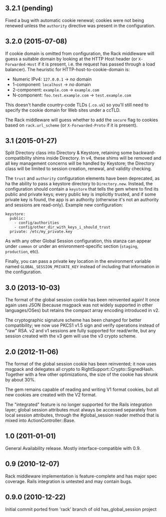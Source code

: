 3.2.1 (pending)
---------------

Fixed a bug with automatic cookie renewal; cookies were not being renewed unless
the `authority` directive was present in the configuration.

3.2.0 (2015-07-08)
------------------

If cookie domain is omitted from configuration, the Rack middleware will 
guess a suitable domain by looking at the HTTP Host header (or `X-Forwarded-Host` 
if it is present, i.e. the request has passed through a load balancer). The
heuristic for HTTP-host-to-cookie-domain is:

* Numeric IPv4: `127.0.0.1` -> _no_ domain
* 1-component: `localhost` -> _no_ domain
* 2-component: `example.com` -> `example.com` 
* N-component: `foo.test.example.com` -> `test.example.com`

This doesn't handle country-code TLDs (`.co.uk`) so you'll still need to specify
the cookie domain for Web sites under a ccTLD.

The Rack middleware will guess whether to add the `secure` flag to cookies
based on `rack.url_scheme` (or `X-Forwarded-Proto` if it is present).

3.1 (2015-01-27)
----------------

Split Directory class into Directory & Keystore, retaining some backward-compatibility shims
inside Directory. In v4, these shims will be removed and all key management concerns will be
handled by Keystore; the Directory class will be limited to session creation, renewal, and
validity checking.

The `trust` and `authority` configuration elements have been deprecated, as ha
the ability to pass a keystore directory to `Directory.new`. Instead, the
configuration should contain a `keystore` that tells the gem where to find its
public and private keys; every public key is implicitly trusted, and if some
private key is found, the app is an authority (otherwise it's not an authority
and sessions are read-only). Example new configuration:

    keystore:
      public:
        - config/authorities
        - config/other_dir_with_keys_i_should_trust
      private: /etc/my_private.key
      
As with any other Global Session configuration, this stanza can appear under
`common` or under an enivronment-specific section (`staging`, `production`, etc).

Finally, you can pass a private key location in the environment variable named
`GLOBAL_SESSION_PRIVATE_KEY` instead of including that information in the
configuration.

3.0 (2013-10-03)
----------------

The format of the global session cookie has been reinvented again! It once again uses JSON
(because msgpack was not widely supported in other languages/OSes) but retains the compact
array encoding introduced in v2.

The cryptographic signature scheme has been changed for better compatibility; we now use
PKCS1 v1.5 sign and verify operations instead of "raw" RSA. v2 and v1 sessions are fully
supported for read/write, but any session created with the v3 gem will use the v3 crypto
scheme.

2.0 (2012-11-06)
----------------

The format of the global session cookie has been reinvented; it now uses msgpack and delegates
all crypto to RightSupport::Crypto::SignedHash. Together with a few other optimizations, the
size of the cookie has shrunk by about 30%.

The gem remains capable of reading and writing V1 format cookies, but all new cookies are created
with the V2 format.

The "integrated" feature is no longer supported for the Rails integration layer; global session
attributes must always be accessed separately from local session attributes, through the
#global_session reader method that is mixed into ActionController::Base.

1.0 (2011-01-01)
----------------

General Availability release. Mostly interface-compatible with 0.9.

0.9 (2010-12-07)
----------------

Rack middleware implementation is feature-complete and has major spec coverage. Rails integration
is untested and may contain bugs.

0.9.0 (2010-12-22)
----------------

Initial commit ported from 'rack' branch of old has_global_session project
